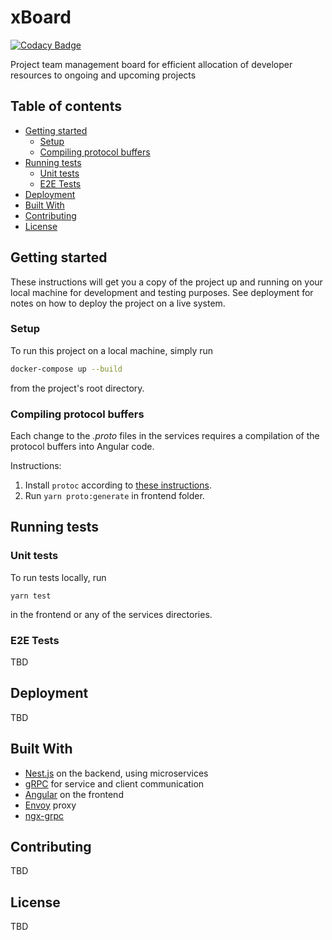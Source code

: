# xBoard

[![Codacy Badge](https://api.codacy.com/project/badge/Grade/f493c855556648c7ae95e69b0036e400)](https://app.codacy.com/manual/mareksl/xBoard?utm_source=github.com&utm_medium=referral&utm_content=mareksl/xBoard&utm_campaign=Badge_Grade_Dashboard)

Project team management board for efficient allocation of developer resources to ongoing and upcoming projects

## Table of contents

- [Getting started](#getting-started)
  - [Setup](#setup)
  - [Compiling protocol buffers](#compiling-protocol-buffers)
- [Running tests](#running-tests)
  - [Unit tests](#unit-tests)
  - [E2E Tests](#e2e-tests)
- [Deployment](#deployment)
- [Built With](#built-with)
- [Contributing](#contributing)
- [License](#license)

## Getting started

These instructions will get you a copy of the project up and running on your local machine for development and testing purposes. See deployment for notes on how to deploy the project on a live system.

### Setup

To run this project on a local machine, simply run

```sh
docker-compose up --build
```

from the project's root directory.

### Compiling protocol buffers

Each change to the _.proto_ files in the services requires a compilation of the protocol buffers into Angular code.

Instructions:

1. Install `protoc` according to [these instructions](https://github.com/protocolbuffers/protobuf#protocol-compiler-installation).
2. Run `yarn proto:generate` in frontend folder.

## Running tests

### Unit tests

To run tests locally, run

```
yarn test
```

in the frontend or any of the services directories.

### E2E Tests

TBD

## Deployment

TBD

## Built With

- [Nest.js](https://nestjs.com) on the backend, using microservices
- [gRPC](https://grpc.io/) for service and client communication
- [Angular](https://angular.io/) on the frontend
- [Envoy](https://www.envoyproxy.io/) proxy
- [ngx-grpc](https://github.com/ngx-grpc/core)

## Contributing

TBD

## License

TBD
